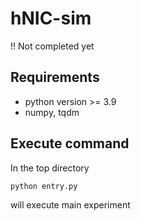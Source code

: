 # hNIC-sim

!! Not completed yet

## Requirements

- python version >= 3.9
- numpy, tqdm

## Execute command

In the top directory
```
python entry.py
```
will execute main experiment